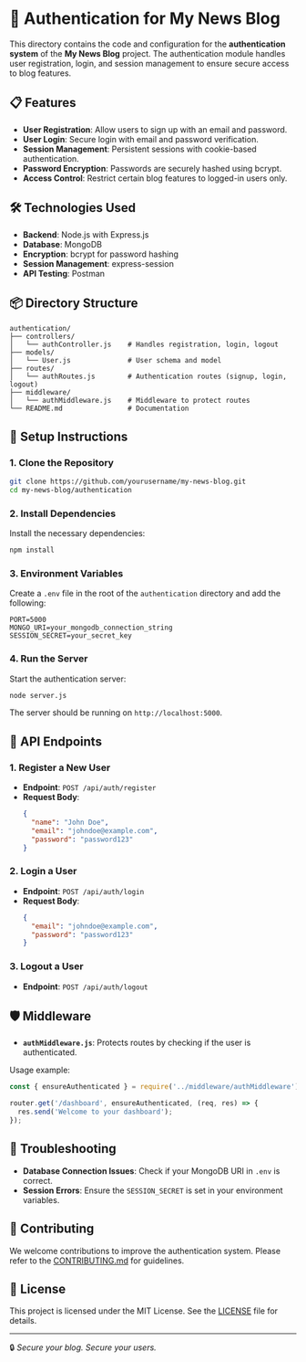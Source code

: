 
# 🔐 **Authentication for My News Blog**

This directory contains the code and configuration for the **authentication system** of the **My News Blog** project. The authentication module handles user registration, login, and session management to ensure secure access to blog features.

## 📋 **Features**

- **User Registration**: Allow users to sign up with an email and password.
- **User Login**: Secure login with email and password verification.
- **Session Management**: Persistent sessions with cookie-based authentication.
- **Password Encryption**: Passwords are securely hashed using bcrypt.
- **Access Control**: Restrict certain blog features to logged-in users only.

## 🛠️ **Technologies Used**

- **Backend**: Node.js with Express.js
- **Database**: MongoDB
- **Encryption**: bcrypt for password hashing
- **Session Management**: express-session
- **API Testing**: Postman

## 📦 **Directory Structure**

```
authentication/
├── controllers/
│   └── authController.js    # Handles registration, login, logout
├── models/
│   └── User.js              # User schema and model
├── routes/
│   └── authRoutes.js        # Authentication routes (signup, login, logout)
├── middleware/
│   └── authMiddleware.js    # Middleware to protect routes
└── README.md                # Documentation
```

## 🚀 **Setup Instructions**

### 1. **Clone the Repository**

```bash
git clone https://github.com/yourusername/my-news-blog.git
cd my-news-blog/authentication
```

### 2. **Install Dependencies**

Install the necessary dependencies:

```bash
npm install
```

### 3. **Environment Variables**

Create a `.env` file in the root of the `authentication` directory and add the following:

```env
PORT=5000
MONGO_URI=your_mongodb_connection_string
SESSION_SECRET=your_secret_key
```

### 4. **Run the Server**

Start the authentication server:

```bash
node server.js
```

The server should be running on `http://localhost:5000`.

## 🔄 **API Endpoints**

### **1. Register a New User**

- **Endpoint**: `POST /api/auth/register`  
- **Request Body**:  
  ```json
  {
    "name": "John Doe",
    "email": "johndoe@example.com",
    "password": "password123"
  }
  ```

### **2. Login a User**

- **Endpoint**: `POST /api/auth/login`  
- **Request Body**:  
  ```json
  {
    "email": "johndoe@example.com",
    "password": "password123"
  }
  ```

### **3. Logout a User**

- **Endpoint**: `POST /api/auth/logout`

## 🛡️ **Middleware**

- **`authMiddleware.js`**: Protects routes by checking if the user is authenticated.

Usage example:

```javascript
const { ensureAuthenticated } = require('../middleware/authMiddleware');

router.get('/dashboard', ensureAuthenticated, (req, res) => {
  res.send('Welcome to your dashboard');
});
```

## 🐞 **Troubleshooting**

- **Database Connection Issues**: Check if your MongoDB URI in `.env` is correct.
- **Session Errors**: Ensure the `SESSION_SECRET` is set in your environment variables.

## 🤝 **Contributing**

We welcome contributions to improve the authentication system. Please refer to the [CONTRIBUTING.md](../CONTRIBUTING.md) for guidelines.

## 📜 **License**

This project is licensed under the MIT License. See the [LICENSE](../LICENSE) file for details.

---

🔒 *Secure your blog. Secure your users.*
